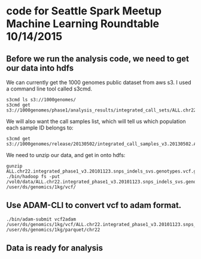 # code for Seattle Spark Meetup Machine Learning Roundtable 10/14/2015

## Before we run the analysis code, we need to get our data into hdfs

We can currently get the 1000 genomes public dataset from aws s3. I used a command line tool called s3cmd. 
```
s3cmd ls s3://1000genomes/
s3cmd get s3://1000genomes/phase1/analysis_results/integrated_call_sets/ALL.chr22.integrated_phase1_v3.20101123.snps_indels_svs.genotypes.vcf.gz
```

We will also want the call samples list, which will tell us which population each sample ID belongs to:
```
s3cmd get s3://1000genomes/release/20130502/integrated_call_samples_v3.20130502.ALL.panel
```

We need to unzip our data, and get in onto hdfs:
```
gunzip ALL.chr22.integrated_phase1_v3.20101123.snps_indels_svs.genotypes.vcf.gz
./bin/hadoop fs -put /vol0/data/ALL.chr22.integrated_phase1_v3.20101123.snps_indels_svs.genotypes.vcf /user/ds/genomics/1kg/vcf/
```


## Use ADAM-CLI to convert vcf to adam format. 
```
./bin/adam-submit vcf2adam /user/ds/genomics/1kg/vcf/ALL.chr22.integrated_phase1_v3.20101123.snps_indels_svs.genotypes.vcf /user/ds/genomics/1kg/parquet/chr22
```
## Data is ready for analysis












